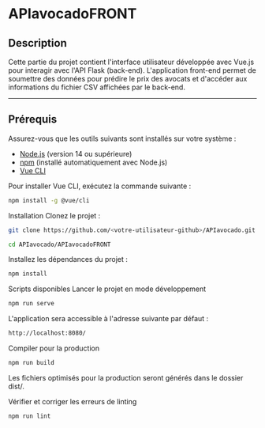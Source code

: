 # APIavocadoFRONT

## Description

Cette partie du projet contient l'interface utilisateur développée avec Vue.js pour interagir avec l'API Flask (back-end). L'application front-end permet de soumettre des données pour prédire le prix des avocats et d'accéder aux informations du fichier CSV affichées par le back-end.

---

## Prérequis

Assurez-vous que les outils suivants sont installés sur votre système :

- [Node.js](https://nodejs.org/) (version 14 ou supérieure)
- [npm](https://www.npmjs.com/) (installé automatiquement avec Node.js)
- [Vue CLI](https://cli.vuejs.org/)

Pour installer Vue CLI, exécutez la commande suivante :
```bash
npm install -g @vue/cli
```

Installation
Clonez le projet :
```bash
git clone https://github.com/<votre-utilisateur-github>/APIavocado.git
```
```bash
cd APIavocado/APIavocadoFRONT
```

Installez les dépendances du projet :
```bash
npm install
```

Scripts disponibles
Lancer le projet en mode développement
```bash
npm run serve
```

L'application sera accessible à l'adresse suivante par défaut :
```bash
http://localhost:8080/
```

Compiler pour la production
```bash
npm run build
```

Les fichiers optimisés pour la production seront générés dans le dossier dist/.

Vérifier et corriger les erreurs de linting
```bash
npm run lint
```
